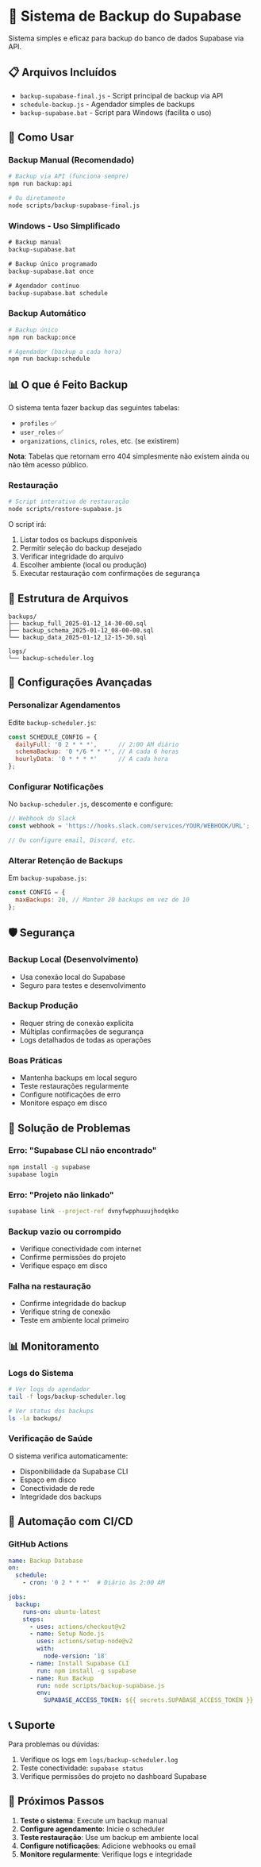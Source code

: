 # 🔄 Sistema de Backup do Supabase

Sistema simples e eficaz para backup do banco de dados Supabase via API.

## 📋 Arquivos Incluídos

- `backup-supabase-final.js` - Script principal de backup via API
- `schedule-backup.js` - Agendador simples de backups
- `backup-supabase.bat` - Script para Windows (facilita o uso)

## 🚀 Como Usar

### Backup Manual (Recomendado)

```bash
# Backup via API (funciona sempre)
npm run backup:api

# Ou diretamente
node scripts/backup-supabase-final.js
```

### Windows - Uso Simplificado

```cmd
# Backup manual
backup-supabase.bat

# Backup único programado
backup-supabase.bat once

# Agendador contínuo
backup-supabase.bat schedule
```

### Backup Automático

```bash
# Backup único
npm run backup:once

# Agendador (backup a cada hora)
npm run backup:schedule
```

## 📊 O que é Feito Backup

O sistema tenta fazer backup das seguintes tabelas:
- `profiles` ✅
- `user_roles` ✅  
- `organizations`, `clinics`, `roles`, etc. (se existirem)

**Nota**: Tabelas que retornam erro 404 simplesmente não existem ainda ou não têm acesso público.

### Restauração

```bash
# Script interativo de restauração
node scripts/restore-supabase.js
```

O script irá:
1. Listar todos os backups disponíveis
2. Permitir seleção do backup desejado
3. Verificar integridade do arquivo
4. Escolher ambiente (local ou produção)
5. Executar restauração com confirmações de segurança

## 📁 Estrutura de Arquivos

```
backups/
├── backup_full_2025-01-12_14-30-00.sql
├── backup_schema_2025-01-12_08-00-00.sql
└── backup_data_2025-01-12_12-15-30.sql

logs/
└── backup-scheduler.log
```

## 🔧 Configurações Avançadas

### Personalizar Agendamentos

Edite `backup-scheduler.js`:

```javascript
const SCHEDULE_CONFIG = {
  dailyFull: '0 2 * * *',      // 2:00 AM diário
  schemaBackup: '0 */6 * * *', // A cada 6 horas
  hourlyData: '0 * * * *'      // A cada hora
};
```

### Configurar Notificações

No `backup-scheduler.js`, descomente e configure:

```javascript
// Webhook do Slack
const webhook = 'https://hooks.slack.com/services/YOUR/WEBHOOK/URL';

// Ou configure email, Discord, etc.
```

### Alterar Retenção de Backups

Em `backup-supabase.js`:

```javascript
const CONFIG = {
  maxBackups: 20, // Manter 20 backups em vez de 10
};
```

## 🛡️ Segurança

### Backup Local (Desenvolvimento)
- Usa conexão local do Supabase
- Seguro para testes e desenvolvimento

### Backup Produção
- Requer string de conexão explícita
- Múltiplas confirmações de segurança
- Logs detalhados de todas as operações

### Boas Práticas
- Mantenha backups em local seguro
- Teste restaurações regularmente
- Configure notificações de erro
- Monitore espaço em disco

## 🚨 Solução de Problemas

### Erro: "Supabase CLI não encontrado"
```bash
npm install -g supabase
supabase login
```

### Erro: "Projeto não linkado"
```bash
supabase link --project-ref dvnyfwpphuuujhodqkko
```

### Backup vazio ou corrompido
- Verifique conectividade com internet
- Confirme permissões do projeto
- Verifique espaço em disco

### Falha na restauração
- Confirme integridade do backup
- Verifique string de conexão
- Teste em ambiente local primeiro

## 📊 Monitoramento

### Logs do Sistema
```bash
# Ver logs do agendador
tail -f logs/backup-scheduler.log

# Ver status dos backups
ls -la backups/
```

### Verificação de Saúde
O sistema verifica automaticamente:
- Disponibilidade da Supabase CLI
- Espaço em disco
- Conectividade de rede
- Integridade dos backups

## 🔄 Automação com CI/CD

### GitHub Actions
```yaml
name: Backup Database
on:
  schedule:
    - cron: '0 2 * * *'  # Diário às 2:00 AM

jobs:
  backup:
    runs-on: ubuntu-latest
    steps:
      - uses: actions/checkout@v2
      - name: Setup Node.js
        uses: actions/setup-node@v2
        with:
          node-version: '18'
      - name: Install Supabase CLI
        run: npm install -g supabase
      - name: Run Backup
        run: node scripts/backup-supabase.js
        env:
          SUPABASE_ACCESS_TOKEN: ${{ secrets.SUPABASE_ACCESS_TOKEN }}
```

## 📞 Suporte

Para problemas ou dúvidas:
1. Verifique os logs em `logs/backup-scheduler.log`
2. Teste conectividade: `supabase status`
3. Verifique permissões do projeto no dashboard Supabase

## 🎯 Próximos Passos

1. **Teste o sistema**: Execute um backup manual
2. **Configure agendamento**: Inicie o scheduler
3. **Teste restauração**: Use um backup em ambiente local
4. **Configure notificações**: Adicione webhooks ou email
5. **Monitore regularmente**: Verifique logs e integridade